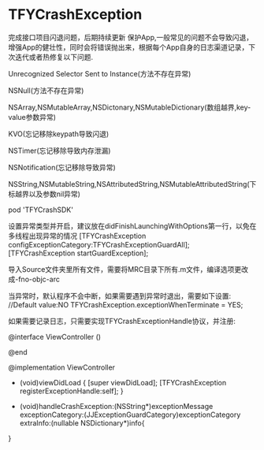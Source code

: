 # TFYCrashException
完成接口项目闪退问题，后期持续更新
保护App,一般常见的问题不会导致闪退，增强App的健壮性，同时会将错误抛出来，根据每个App自身的日志渠道记录，下次迭代或者热修复以下问题.

 Unrecognized Selector Sent to Instance(方法不存在异常)

 NSNull(方法不存在异常)

 NSArray,NSMutableArray,NSDictonary,NSMutableDictionary(数组越界,key-value参数异常)

 KVO(忘记移除keypath导致闪退)

 NSTimer(忘记移除导致内存泄漏)

 NSNotification(忘记移除导致异常)

 NSString,NSMutableString,NSAttributedString,NSMutableAttributedString(下标越界以及参数nil异常)

pod 'TFYCrashSDK'

设置异常类型并开启，建议放在didFinishLaunchingWithOptions第一行，以免在多线程出现异常的情况
[TFYCrashException configExceptionCategory:TFYCrashExceptionGuardAll];
[TFYCrashException startGuardException];

导入Source文件夹里所有文件，需要将MRC目录下所有.m文件，编译选项更改成-fno-objc-arc

当异常时，默认程序不会中断，如果需要遇到异常时退出，需要如下设置:
    //Default value:NO
    TFYCrashException.exceptionWhenTerminate = YES;
    
如果需要记录日志，只需要实现TFYCrashExceptionHandle协议，并注册:

@interface ViewController ()<TFYCrashExceptionHandle>

@end

@implementation ViewController

- (void)viewDidLoad {
    [super viewDidLoad];
    [TFYCrashException registerExceptionHandle:self];
}

- (void)handleCrashException:(NSString*)exceptionMessage exceptionCategory:(JJExceptionGuardCategory)exceptionCategory extraInfo:(nullable NSDictionary*)info{

}
